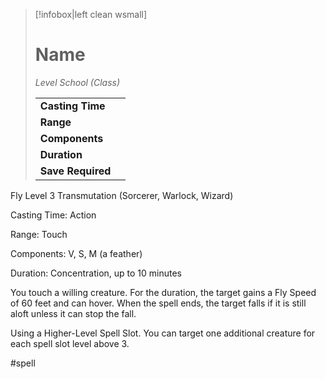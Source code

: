 > [!infobox|left clean wsmall]
> # Name
> *Level School (Class)*
> 
> | | |
> | - | - |
> | **Casting Time** | |
> | **Range** | |
> | **Components** | |
> | **Duration** | |
> | **Save Required** | |

Fly
Level 3 Transmutation (Sorcerer, Warlock, Wizard)

Casting Time: Action

Range: Touch

Components: V, S, M (a feather)

Duration: Concentration, up to 10 minutes

You touch a willing creature. For the duration, the target gains a Fly Speed of 60 feet and can hover. When the spell ends, the target falls if it is still aloft unless it can stop the fall.

Using a Higher-Level Spell Slot. You can target one additional creature for each spell slot level above 3.

#spell